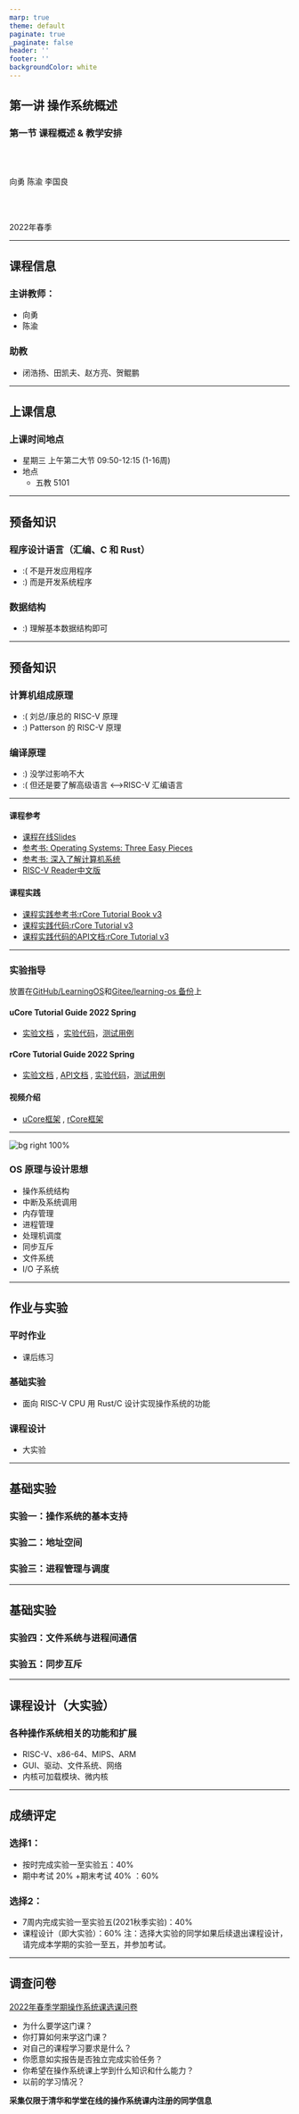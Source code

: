 ```yaml
---
marp: true
theme: default
paginate: true
_paginate: false
header: ''
footer: ''
backgroundColor: white
---
```


<!-- theme: gaia -->
<!-- _class: lead -->

## 第一讲 操作系统概述
### 第一节 课程概述 & 教学安排

<br>
<br>

向勇 陈渝 李国良 

<br>
<br>

2022年春季

---

## 课程信息

### 主讲教师：
  - 向勇
  - 陈渝

### 助教
  - 闭浩扬、田凯夫、赵方亮、贺鲲鹏

---

## 上课信息

### 上课时间地点
- 星期三 上午第二大节 09:50-12:15 (1-16周) 
- 地点
   - 五教 5101

----

## 预备知识

### 程序设计语言（汇编、C 和 Rust）
 - :( 不是开发应用程序
 - :) 而是开发系统程序

### 数据结构
 - :) 理解基本数据结构即可

---

## 预备知识
### 计算机组成原理
 - :( 刘总/康总的 RISC-V 原理
 - :) Patterson 的 RISC-V 原理

### 编译原理
 - :) 没学过影响不大 
 - :( 但还是要了解高级语言 <–>RISC-V 汇编语言


---

#### 课程参考
- [课程在线Slides](http://learningos.github.io/os-lectures/)
- [参考书: Operating Systems: Three Easy Pieces](https://pages.cs.wisc.edu/~remzi/OSTEP/)
- [参考书: 深入了解计算机系统](https://hansimov.gitbook.io/csapp/)
- [RISC-V Reader中文版](http://riscvbook.com/chinese/RISC-V-Reader-Chinese-v2p1.pdf)
#### 课程实践
-  [课程实践参考书:rCore Tutorial Book v3](https://learningos.github.io/rCore-Tutorial-Book-v3/)
-  [课程实践代码:rCore Tutorial v3](https://github.com/rcore-os/rCore-Tutorial-v3)
-  [课程实践代码的API文档:rCore Tutorial v3](https://learningos.github.io/rCore-Tutorial-v3/)

---

### 实验指导

放置在[GitHub/LearningOS](https://github.com/LearningOS)和[Gitee/learning-os 备份](https://gitee.com/learning-os)上
#### uCore Tutorial Guide 2022 Spring
- [实验文档](https://github.com/LearningOS/uCore-Tutorial-Guide-2022S/) ，[实验代码](https://github.com/LearningOS/uCore-Tutorial-Code-2022S)，[测试用例](https://github.com/LearningOS/uCore-Tutorial-Test-2022S)

#### rCore Tutorial Guide 2022 Spring
- [实验文档](https://github.com/LearningOS/rCore-Tutorial-Guide-2022S/)  , [API文档](https://github.com/LearningOS/rCore-Tutorial-Guide-2022S/) , [实验代码](https://github.com/LearningOS/rCore-Tutorial-Code-2022S)，[测试用例](https://github.com/LearningOS/rCore-Tutorial-Test-2022S)

#### 视频介绍
- [uCore框架](https://cloud.tsinghua.edu.cn/f/358c6c509f0046ddbc4d/) ,  [rCore框架](https://cloud.tsinghua.edu.cn/f/7ab685e3346f4053aedf/) 
---


![bg right 100%](figs/ucorearch.png)


### OS 原理与设计思想

* 操作系统结构
* 中断及系统调用
* 内存管理
* 进程管理
* 处理机调度
* 同步互斥
* 文件系统
* I/O 子系统


---

## 作业与实验

### 平时作业
  - 课后练习

### 基础实验
  - 面向 RISC-V CPU 用 Rust/C 设计实现操作系统的功能
 
### 课程设计  
  - 大实验

---
## 基础实验
### 实验一：操作系统的基本支持
### 实验二：地址空间
### 实验三：进程管理与调度


---
## 基础实验

### 实验四：文件系统与进程间通信
### 实验五：同步互斥


---

## 课程设计（大实验）

### 各种操作系统相关的功能和扩展

- RISC-V、x86-64、MIPS、ARM
- GUI、驱动、文件系统、网络
- 内核可加载模块、微内核

--- 

## 成绩评定

### 选择1： 
  - 按时完成实验一至实验五：40% 
  - 期中考试 20% +期末考试 40% ：60%
### 选择2： 
  - 7周内完成实验一至实验五(2021秋季实验)：40% 
  - 课程设计（即大实验）：60%
注：选择大实验的同学如果后续退出课程设计，请完成本学期的实验一至五，并参加考试。

--- 

## 调查问卷

[2022年春季学期操作系统课选课问卷](http://oscourse2019.mikecrm.com/kuIuYck)

- 为什么要学这门课？ 
- 你打算如何来学这门课？
- 对自己的课程学习要求是什么？
- 你愿意如实报告是否独立完成实验任务？
- 你希望在操作系统课上学到什么知识和什么能力？
- 以前的学习情况？

**采集仅限于清华和学堂在线的操作系统课内注册的同学信息** 

